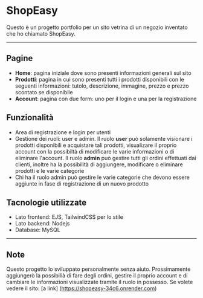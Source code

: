 # ShopEasy
Questo è un progetto portfolio per un sito vetrina di un negozio inventato che ho chiamato ShopEasy.
***
## Pagine
  * **Home**: pagina iniziale dove sono presenti informazioni generali sul sito
  * **Prodotti**: pagina in cui sono presenti tutti i prodotti disponibili con le seguenti informazioni: tutolo, descrizione, immagine, prezzo e prezzo scontato se disponibile
  * **Account**: pagina con due form: uno per il login e una per la registrazione

## Funzionalità
  * Area di registrazione e login per utenti
  * Gestione dei ruoli: user e admin. Il ruolo **user** può solamente visionare i prodotti disponibili e acquistare tali prodotti, visualizare il proprio account con la possibiltà di modificare le varie informazioni o di eliminare l'account. 
  Il ruolo **admin** può gestire tutti gli ordini effettuati dai clienti, inoltre ha la possibilità di aggiungere, modificare o eliminare prodotti e le varie categorie
  * Chi ha il ruolo admin può gestire le varie categorie che devono essere aggiunte in fase di registrazione di un nuovo prodotto

## Tacnologie utilizzate
  * Lato frontend: EJS, TailwindCSS per lo stile
  * Lato backend: Nodejs
  * Database: MySQL
 ***
 ## Note
 Questo progetto lo sviluppato personalmente senza aiuto. Prossimamente aggiungerò la possibilià di fare degli ordini, gestire il proprio account e di cambiare le informazioni visualizzate tramite il ruolo in possesso.
Se volete vedere il sito: [a link] (https://shopeasy-34c6.onrender.com)
